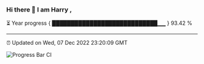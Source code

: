 ### Hi there 👋 I am Harry , 

⏳ Year progress { ████████████████████████████▁▁ } 93.42 %

---

⏰ Updated on Wed, 07 Dec 2022 23:20:09 GMT

![Progress Bar CI](https://github.com/duykhang68/duykhang68/workflows/Progress%20Bar%20CI/badge.svg)
